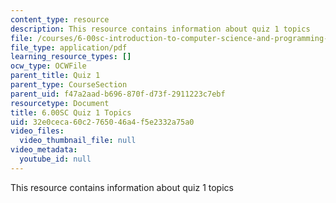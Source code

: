 ```yaml
---
content_type: resource
description: This resource contains information about quiz 1 topics
file: /courses/6-00sc-introduction-to-computer-science-and-programming-spring-2011/32e0ceca60c2765046a4f5e2332a75a0_MIT6_00SCS11_q1_topics.pdf
file_type: application/pdf
learning_resource_types: []
ocw_type: OCWFile
parent_title: Quiz 1
parent_type: CourseSection
parent_uid: f47a2aad-b696-870f-d73f-2911223c7ebf
resourcetype: Document
title: 6.00SC Quiz 1 Topics
uid: 32e0ceca-60c2-7650-46a4-f5e2332a75a0
video_files:
  video_thumbnail_file: null
video_metadata:
  youtube_id: null
---
```

This resource contains information about quiz 1 topics


